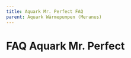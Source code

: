 ```yaml
---
title: Aquark Mr. Perfect FAQ
parent: Aquark Wärmepumpen (Meranus)
---
```

# FAQ Aquark Mr. Perfect
